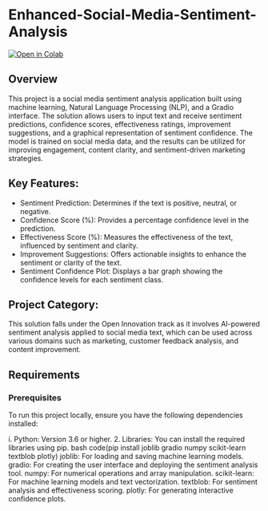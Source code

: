 # Enhanced-Social-Media-Sentiment-Analysis

[![Open in Colab](https://colab.research.google.com/assets/colab-badge.svg)](https://colab.research.google.com/drive/1HDHqin2Mm2vP2iDbb7ztQylTse7e0b_L?usp=sharing)
## Overview
This project is a social media sentiment analysis application built using machine learning, Natural Language Processing (NLP), and a Gradio interface. The solution allows users to input text and receive sentiment predictions, confidence scores, effectiveness ratings, improvement suggestions, and a graphical representation of sentiment confidence. The model is trained on social media data, and the results can be utilized for improving engagement, content clarity, and sentiment-driven marketing strategies.

## Key Features:
- Sentiment Prediction: Determines if the text is positive, neutral, or negative.
- Confidence Score (%): Provides a percentage confidence level in the prediction.
- Effectiveness Score (%): Measures the effectiveness of the text, influenced by sentiment and clarity.
- Improvement Suggestions: Offers actionable insights to enhance the sentiment or clarity of the text.
- Sentiment Confidence Plot: Displays a bar graph showing the confidence levels for each sentiment class.
## Project Category:
This solution falls under the Open Innovation track as it involves AI-powered sentiment analysis applied to social media text, which can be used across various domains such as marketing, customer feedback analysis, and content improvement.
## Requirements
### Prerequisites
To run this project locally, ensure you have the following dependencies installed:

i. Python: Version 3.6 or higher.
2. Libraries: You can install the required libraries using pip.
bash
code(pip install joblib gradio numpy scikit-learn textblob plotly)
joblib: For loading and saving machine learning models.
gradio: For creating the user interface and deploying the sentiment analysis tool.
numpy: For numerical operations and array manipulation.
scikit-learn: For machine learning models and text vectorization.
textblob: For sentiment analysis and effectiveness scoring.
plotly: For generating interactive confidence plots.

